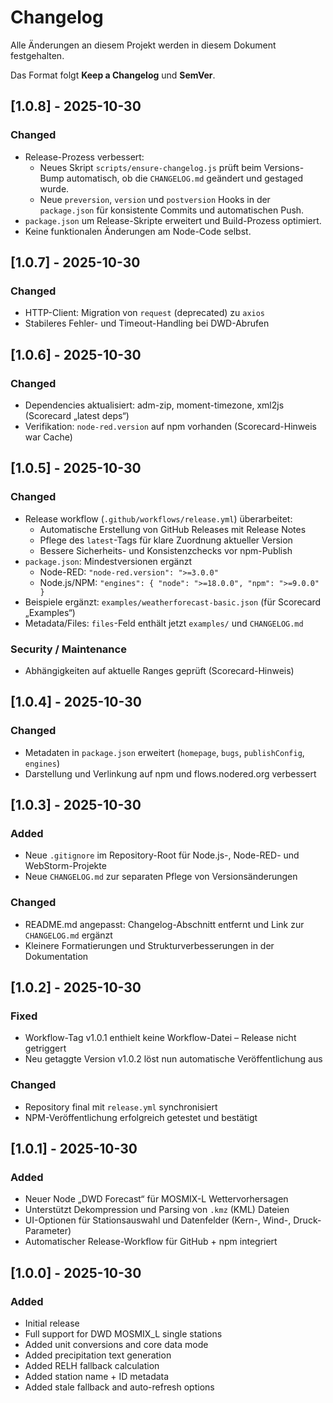 # Changelog
Alle Änderungen an diesem Projekt werden in diesem Dokument festgehalten.

Das Format folgt **Keep a Changelog** und **SemVer**.

## [1.0.8] - 2025-10-30
### Changed
- Release-Prozess verbessert:
    - Neues Skript `scripts/ensure-changelog.js` prüft beim Versions-Bump automatisch, ob die `CHANGELOG.md` geändert und gestaged wurde.
    - Neue `preversion`, `version` und `postversion` Hooks in der `package.json` für konsistente Commits und automatischen Push.
- `package.json` um Release-Skripte erweitert und Build-Prozess optimiert.
- Keine funktionalen Änderungen am Node-Code selbst.

## [1.0.7] - 2025-10-30
### Changed
- HTTP-Client: Migration von `request` (deprecated) zu `axios`
- Stabileres Fehler- und Timeout-Handling bei DWD-Abrufen

## [1.0.6] - 2025-10-30
### Changed
- Dependencies aktualisiert: adm-zip, moment-timezone, xml2js (Scorecard „latest deps“)
- Verifikation: `node-red.version` auf npm vorhanden (Scorecard-Hinweis war Cache)

## [1.0.5] - 2025-10-30
### Changed
- Release workflow (`.github/workflows/release.yml`) überarbeitet:
    - Automatische Erstellung von GitHub Releases mit Release Notes
    - Pflege des `latest`-Tags für klare Zuordnung aktueller Version
    - Bessere Sicherheits- und Konsistenzchecks vor npm-Publish
- `package.json`: Mindestversionen ergänzt
    - Node-RED: `"node-red.version": ">=3.0.0"`
    - Node.js/NPM: `"engines": { "node": ">=18.0.0", "npm": ">=9.0.0" }`
- Beispiele ergänzt: `examples/weatherforecast-basic.json` (für Scorecard „Examples“)
- Metadata/Files: `files`-Feld enthält jetzt `examples/` und `CHANGELOG.md`

### Security / Maintenance
- Abhängigkeiten auf aktuelle Ranges geprüft (Scorecard-Hinweis)

## [1.0.4] - 2025-10-30
### Changed
- Metadaten in `package.json` erweitert (`homepage`, `bugs`, `publishConfig`, `engines`)
- Darstellung und Verlinkung auf npm und flows.nodered.org verbessert

## [1.0.3] - 2025-10-30
### Added
- Neue `.gitignore` im Repository-Root für Node.js-, Node-RED- und WebStorm-Projekte
- Neue `CHANGELOG.md` zur separaten Pflege von Versionsänderungen

### Changed
- README.md angepasst: Changelog-Abschnitt entfernt und Link zur `CHANGELOG.md` ergänzt
- Kleinere Formatierungen und Strukturverbesserungen in der Dokumentation

## [1.0.2] - 2025-10-30
### Fixed
- Workflow-Tag v1.0.1 enthielt keine Workflow-Datei – Release nicht getriggert
- Neu getaggte Version v1.0.2 löst nun automatische Veröffentlichung aus

### Changed
- Repository final mit `release.yml` synchronisiert
- NPM-Veröffentlichung erfolgreich getestet und bestätigt

## [1.0.1] - 2025-10-30
### Added
- Neuer Node „DWD Forecast“ für MOSMIX-L Wettervorhersagen
- Unterstützt Dekompression und Parsing von `.kmz` (KML) Dateien
- UI-Optionen für Stationsauswahl und Datenfelder (Kern-, Wind-, Druck-Parameter)
- Automatischer Release-Workflow für GitHub + npm integriert

## [1.0.0] - 2025-10-30
### Added
- Initial release
- Full support for DWD MOSMIX_L single stations
- Added unit conversions and core data mode
- Added precipitation text generation
- Added RELH fallback calculation
- Added station name + ID metadata
- Added stale fallback and auto-refresh options
